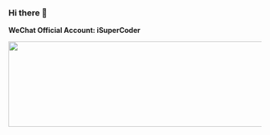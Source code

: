 ### Hi there 👋

<b>WeChat Official Account<b/>: iSuperCoder

<img align="left" height=170px  width=666px  src="https://github-readme-stats.vercel.app/api?username=iSuperCoder&show_icons=true&count_private=true" />
